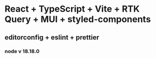 # React + TypeScript + Vite + RTK Query + MUI + styled-components

## editorconfig + eslint + prettier

### node v 18.18.0

